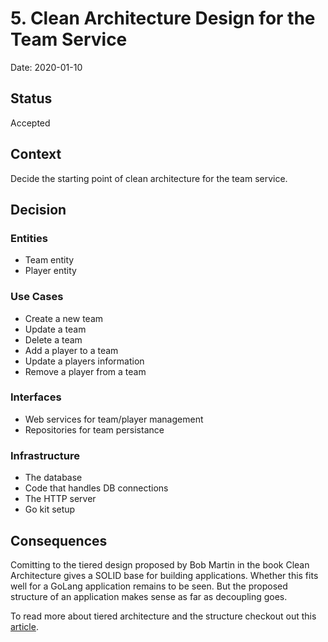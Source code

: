 # 5. Clean Architecture Design for the Team Service

Date: 2020-01-10

## Status

Accepted

## Context

Decide the starting point of clean architecture for the team service.

## Decision

### Entities
- Team entity
- Player entity

### Use Cases
- Create a new team
- Update a team
- Delete a team
- Add a player to a team
- Update a players information
- Remove a player from a team

### Interfaces
- Web services for team/player management
- Repositories for team persistance

### Infrastructure
- The database
- Code that handles DB connections
- The HTTP server
- Go kit setup

## Consequences

Comitting to the tiered design proposed by Bob Martin in the book Clean Architecture gives a SOLID base for building applications. Whether this fits well for a GoLang application remains to be seen. But the proposed structure of an application makes sense as far as decoupling goes.

To read more about tiered architecture and the structure checkout out this [article](https://manuel.kiessling.net/2012/09/28/applying-the-clean-architecture-to-go-applications/).
